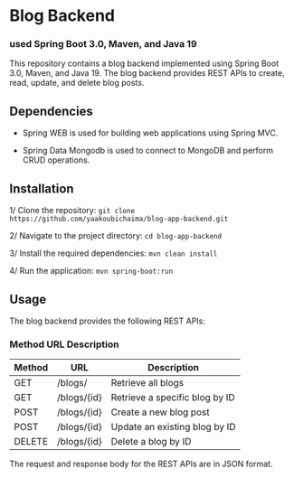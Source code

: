 # Blog Backend 
### used Spring Boot 3.0, Maven, and Java 19

This repository contains a blog backend implemented using Spring Boot 3.0, Maven, and Java 19. The blog backend provides REST APIs to create, read, update, and delete blog posts.

 ## Dependencies
- Spring WEB is used for building web applications using Spring MVC.  

- Spring Data Mongodb is used to connect to MongoDB and perform CRUD operations. 


## Installation

1/ Clone the repository: `git clone https://github.com/yaakoubichaima/blog-app-backend.git`

2/ Navigate to the project directory: `cd blog-app-backend`

3/ Install the required dependencies: `mvn clean install`

4/ Run the application: `mvn spring-boot:run`

## Usage
The blog backend provides the following REST APIs:

### Method	URL	Description
| Method |    URL    |     Description      |
| ------ | --------- | -------------------- |
|  GET   | /blogs/ | Retrieve all blogs |
|  GET   | /blogs/{id}  | Retrieve a specific blog by ID|
|  POST   | /blogs/{id}  | Create a new blog post |
|  POST   | /blogs/{id}  | Update an existing blog by ID |
|  DELETE | /blogs/{id}  | Delete a blog by ID |

The request and response body for the REST APIs are in JSON format.

